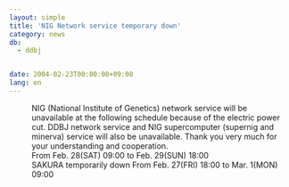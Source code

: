 ```yaml
---
layout: simple
title: 'NIG Network service temporary down'
category: news
db:
  - ddbj


date: 2004-02-23T00:00:00+09:00
lang: en
---
```


<dd>NIG (National Institute of Genetics) network service will be unavailable at the following schedule because of the electric power cut. DDBJ network service and NIG supercomputer (supernig and minerva) service will also be unavailable. Thank you very much for your understanding and cooperation.<br>
<dd>From Feb. 28(SAT) 09:00 to Feb. 29(SUN) 18:00<br>
<dd>SAKURA temporarily down From Feb. 27(FRI) 18:00 to Mar. 1(MON) 09:00</dd>
</dd>
</dd>
